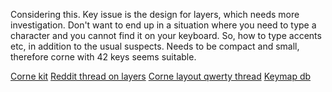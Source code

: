 Considering this. Key issue is the design for layers, which needs more investigation. Don't want to end up in a situation where you need to type a character and you cannot find it on your keyboard. So, how to type accents etc, in addition to the usual suspects. Needs to be compact and small, therefore corne with 42 keys seems suitable.

[Corne kit](https://splitkb.com/collections/keyboard-kits/products/aurora-corne)
[Reddit thread on layers](https://www.reddit.com/r/olkb/comments/rm5sa2/layouts_layers_best_practices_inspirations_etc/)
[Corne layout qwerty thread](https://www.reddit.com/r/ErgoMechKeyboards/comments/192ts3d/corne_keyboard_mappings_for_programmers/)
[Keymap db](https://keymapdb.com/)